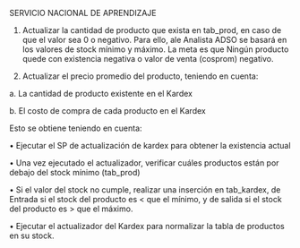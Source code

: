SERVICIO NACIONAL DE APRENDIZAJE

1.	Actualizar la cantidad de producto que exista en tab_prod, en caso de que el valor sea 0 o negativo. Para ello, ale Analista ADSO se basará en los valores de stock mínimo y máximo. La meta es que Ningún producto quede con existencia negativa o valor de venta (cosprom) negativo.



2.	Actualizar el precio promedio del producto, teniendo en cuenta:

a.	La cantidad de producto existente en el Kardex

b.	El costo de compra de cada producto en el Kardex

Esto se obtiene teniendo en cuenta:

•	Ejecutar el SP de actualización de kardex para obtener la existencia actual

•	Una vez ejecutado el actualizador, verificar cuáles productos están por debajo del stock mínimo (tab_prod)

•	Si el valor del stock no cumple, realizar una inserción en tab_kardex, de Entrada si el stock del producto es < que el mínimo, y de salida si el stock del producto es > que el máximo.

•	Ejecutar el actualizador del Kardex para normalizar la tabla de productos en su stock.
